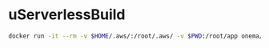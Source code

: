 # uServerlessBuild

```bash
docker run -it --rm -v $HOME/.aws/:/root/.aws/ -v $PWD:/root/app onema/userverless-build bash
```